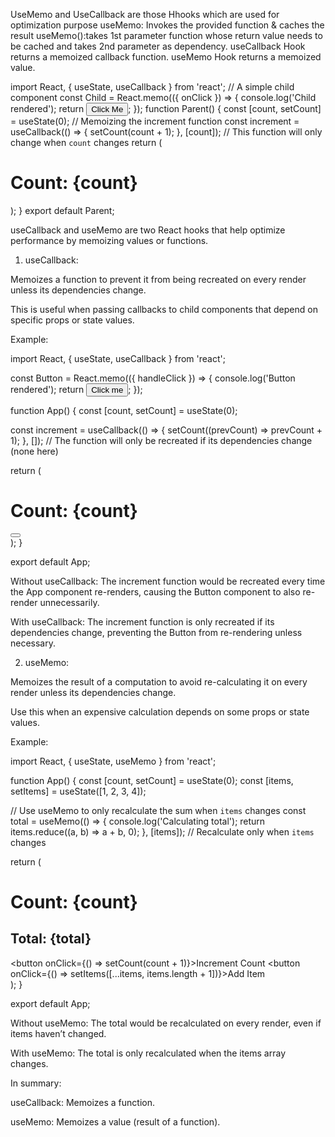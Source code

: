 UseMemo and UseCallback are those Hhooks which are used for optimization purpose
useMemo: Invokes the provided function & caches the result
useMemo():takes 1st parameter function whose return value  needs to be cached and takes 2nd parameter as dependency.
useCallback Hook returns a memoized callback function.
 useMemo Hook returns a memoized value.


import React, { useState, useCallback } from 'react';
// A simple child component
const Child = React.memo(({ onClick }) => {
  console.log('Child rendered');
  return <button onClick={onClick}>Click Me</button>;
});
function Parent() {
  const [count, setCount] = useState(0);
  // Memoizing the increment function
  const increment = useCallback(() => {
    setCount(count + 1);
  }, [count]); // This function will only change when `count` changes
  return (
    <div>
      <h1>Count: {count}</h1>
      <Child onClick={increment} />
    </div>
  );
}
export default Parent;












useCallback and useMemo are two React hooks that help optimize performance by memoizing values or functions.

1. useCallback:

Memoizes a function to prevent it from being recreated on every render unless its dependencies change.

This is useful when passing callbacks to child components that depend on specific props or state values.


Example:

import React, { useState, useCallback } from 'react';

const Button = React.memo(({ handleClick }) => {
  console.log('Button rendered');
  return <button onClick={handleClick}>Click me</button>;
});

function App() {
  const [count, setCount] = useState(0);

  const increment = useCallback(() => {
    setCount((prevCount) => prevCount + 1);
  }, []); // The function will only be recreated if its dependencies change (none here)

  return (
    <div>
      <h1>Count: {count}</h1>
      <Button handleClick={increment} />
    </div>
  );
}

export default App;

Without useCallback: The increment function would be recreated every time the App component re-renders, causing the Button component to also re-render unnecessarily.

With useCallback: The increment function is only recreated if its dependencies change, preventing the Button from re-rendering unless necessary.



2. useMemo:

Memoizes the result of a computation to avoid re-calculating it on every render unless its dependencies change.

Use this when an expensive calculation depends on some props or state values.


Example:

import React, { useState, useMemo } from 'react';

function App() {
  const [count, setCount] = useState(0);
  const [items, setItems] = useState([1, 2, 3, 4]);

  // Use useMemo to only recalculate the sum when `items` changes
  const total = useMemo(() => {
    console.log('Calculating total');
    return items.reduce((a, b) => a + b, 0);
  }, [items]); // Recalculate only when `items` changes

  return (
    <div>
      <h1>Count: {count}</h1>
      <h2>Total: {total}</h2>
      <button onClick={() => setCount(count + 1)}>Increment Count</button>
      <button onClick={() => setItems([...items, items.length + 1])}>Add Item</button>
    </div>
  );
}

export default App;

Without useMemo: The total would be recalculated on every render, even if items haven’t changed.

With useMemo: The total is only recalculated when the items array changes.




In summary:

useCallback: Memoizes a function.

useMemo: Memoizes a value (result of a function).


